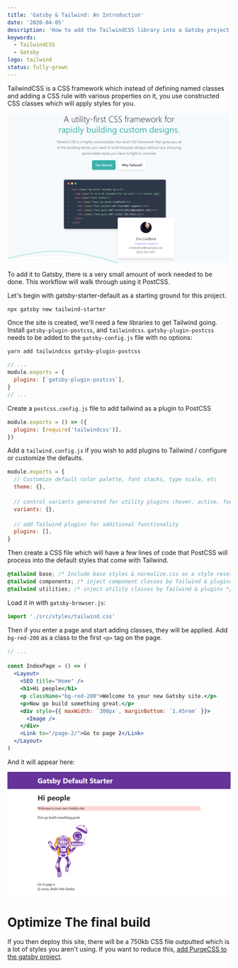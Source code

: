 ```yaml
---
title: 'Gatsby & Tailwind: An Introduction'
date: '2020-04-05'
description: 'How to add the TailwindCSS library into a Gatsby project using PostCSS'
keywords:
  - TailwindCSS
  - Gatsby
logo: tailwind
status: fully-grown
---
```


TailwindCSS is a CSS framework which instead of defining named classes and adding a CSS rule with various properties on it, you use constructed CSS classes which will apply styles for you.

![TailwindCSS homepage hero image showcasing small demo how to use Tailwind](./tailwind-pic.png)

To add it to Gatsby, there is a very small amount of work needed to be done. This workflow will walk through using it PostCSS.

Let's begin with gatsby-starter-default as a starting ground for this project.

```
npx gatsby new tailwind-starter
```

Once the site is created, we'll need a few libraries to get Tailwind going. Install `gatsby-plugin-postcss`, and `tailwindcss`. `gatsby-plugin-postcss` needs to be added to the `gatsby-config.js` file with no options:

```shell
yarn add tailwindcss gatsby-plugin-postcss
```

```js title=gatsby-config.js
// ...
module.exports = {
  plugins: [`gatsby-plugin-postcss`],
}
// ...
```

Create a `postcss.config.js` file to add tailwind as a plugin to PostCSS

```js title=postcss.config.js
module.exports = () => ({
  plugins: [require('tailwindcss')],
})
```

Add a `tailwind.config.js` if you wish to add plugins to Tailwind / configure or customize the defaults.

```js title=tailwind.config.js
module.exports = {
  // Customize default color palette, font stacks, type scale, etc
  theme: {},

  // control variants generated for utility plugins (hover, active, focus, etc)
  variants: {},

  // add Tailwind plugins for additional functionality
  plugins: [],
}
```

Then create a CSS file which will have a few lines of code that PostCSS will process into the default styles that come with Tailwind.

```css title=src/styles/tailwind.css
@tailwind base; /* Include base styles & normalize.css as a style reset */
@tailwind components; /* inject component classes by Tailwind & plugins */
@tailwind utilities; /* inject utility classes by Tailwind & plugins */
```

Load it in with `gatsby-browser.js`:

```js title=gatsby-browser.js
import './src/styles/tailwind.css'
```

Then if you enter a page and start adding classes, they will be applied. Add `bg-red-200` as a class to the first `<p>` tag on the page.

```jsx title=src/pages/index.js
// ...

const IndexPage = () => (
  <Layout>
    <SEO title="Home" />
    <h1>Hi people</h1>
    <p className="bg-red-200">Welcome to your new Gatsby site.</p>
    <p>Now go build something great.</p>
    <div style={{ maxWidth: `300px`, marginBottom: `1.45rem` }}>
      <Image />
    </div>
    <Link to="/page-2/">Go to page 2</Link>
  </Layout>
)
```

And it will appear here:

![Index page of Gatsby starter default with a paragraph with a light red background applied with a Tailwind utility class](./tailwind-red-p.png)

# Optimize The final build

If you then deploy this site, there will be a 750kb CSS file outputted which is a lot of styles you aren't using. If you want to reduce this, [add PurgeCSS to the gatsby project](/blog/2020-04-05-tailwind-purgecss/).
